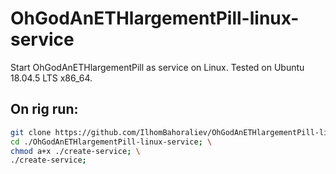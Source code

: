 # OhGodAnETHlargementPill-linux-service
Start OhGodAnETHlargementPill as service on Linux.
Tested on Ubuntu 18.04.5 LTS x86_64.

## On rig run:
```bash
git clone https://github.com/IlhomBahoraliev/OhGodAnETHlargementPill-linux-service.git; \
cd ./OhGodAnETHlargementPill-linux-service; \
chmod a+x ./create-service; \
./create-service;
```
